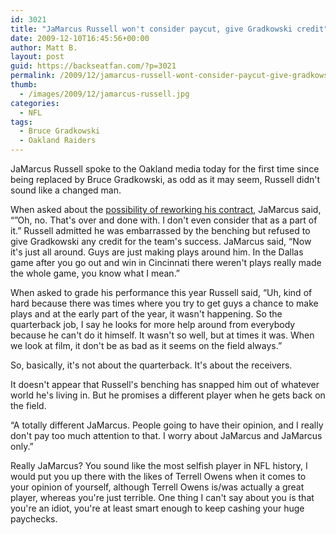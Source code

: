 ```yaml
---
id: 3021
title: "JaMarcus Russell won't consider paycut, give Gradkowski credit"
date: 2009-12-10T16:45:56+00:00
author: Matt B.
layout: post
guid: https://backseatfan.com/?p=3021
permalink: /2009/12/jamarcus-russell-wont-consider-paycut-give-gradkowski-credit/
thumb:
  - /images/2009/12/jamarcus-russell.jpg
categories:
  - NFL
tags:
  - Bruce Gradkowski
  - Oakland Raiders
---
```


<div class="entry">
  <p>
    JaMarcus Russell spoke to the Oakland media today for the first time since being replaced by Bruce Gradkowski, as odd as it may seem, Russell didn't sound like a changed man.
  </p>

  <p>
    When asked about the <a href="http://profootballtalk.nbcsports.com/2009/12/10/jamarcus-wont-consider-a-pay-cut/">possibility of reworking his contract</a>, JaMarcus said, &#8220;&#8221;Oh, no. That's over and done with. I don't even consider that as a part of it.&#8221; Russell admitted he was embarrassed by the benching but refused to give Gradkowski any credit for the team's success. JaMarcus said, &#8220;Now it's just all around. Guys are just making plays around him. In the Dallas game after you go out and win in Cincinnati there weren't plays really made the whole game, you know what I mean.&#8221;
  </p>

  <p>
    When asked to grade his performance this year Russell said, &#8220;Uh, kind of hard because there was times where you try to get guys a chance to make plays and at the early part of the year, it wasn't happening. So the quarterback job, I say he looks for more help around from everybody because he can't do it himself. It wasn't so well, but at times it was. When we look at film, it don't be as bad as it seems on the field always.&#8221;
  </p>

  <p>
    So, basically, it's not about the quarterback. It's about the receivers.
  </p>

  <p>
    It doesn't appear that Russell's benching has snapped him out of whatever world he's living in. But he promises a different player when he gets back on the field.
  </p>

  <p>
    &#8220;A totally different JaMarcus. People going to have their opinion, and I really don't pay too much attention to that. I worry about JaMarcus and JaMarcus only.&#8221;
  </p>

  <p>
    Really JaMarcus? You sound like the most selfish player in NFL history, I would put you up there with the likes of Terrell Owens when it comes to your opinion of yourself, although Terrell Owens is/was actually a great player, whereas you're just terrible. One thing I can't say about you is that you're an idiot, you're at least smart enough to keep cashing your huge paychecks.
  </p>
</div>
